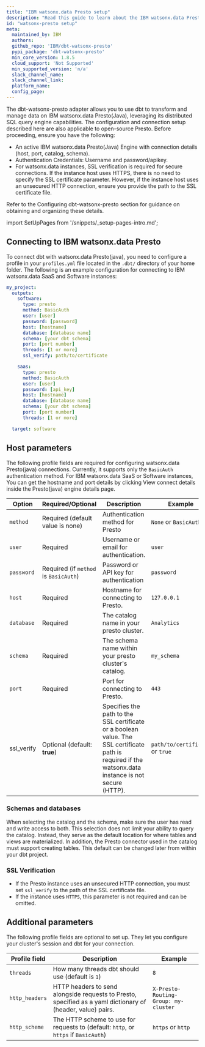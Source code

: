 ```yaml
---
title: "IBM watsonx.data Presto setup"
description: "Read this guide to learn about the IBM watsonx.data Presto setup in dbt."
id: "watsonx-presto setup"
meta:
  maintained_by: IBM
  authors: 
  github_repo: 'IBM/dbt-watsonx-presto'
  pypi_package: 'dbt-watsonx-presto'
  min_core_version: 1.8.5
  cloud_support: 'Not Supported'
  min_supported_version: 'n/a'
  slack_channel_name: 
  slack_channel_link: 
  platform_name: 
  config_page: 
---
```


The dbt-watsonx-presto adapter allows you to use dbt to transform and manage data on IBM watsonx.data Presto(Java), leveraging its distributed SQL query engine capabilities. The configuration and connection setup described here are also applicable to open-source Presto. Before proceeding, ensure you have the following:
<ul>
  <li>An active IBM watsonx.data Presto(Java) Engine with connection details (host, port, catalog, schema).</li>
  <li>Authentication Credentials: Username and password/apikey.</li>
  <li>For watsonx.data instances, SSL verification is required for secure connections. If the instance host uses HTTPS, there is no need to specify the SSL certificate parameter. However, if the instance host uses an unsecured HTTP connection, ensure you provide the path to the SSL certificate file.</li>
</ul>
Refer to the Configuring dbt-watsonx-presto section for guidance on obtaining and organizing these details.


<Snippet path="warehouse-setups-cloud-callout" />

import SetUpPages from '/snippets/_setup-pages-intro.md';

<SetUpPages meta={frontMatter.meta}/>


## Connecting to IBM watsonx.data Presto

To connect dbt with watsonx.data Presto(java), you need to configure a profile in your `profiles.yml` file located in the `.dbt/` directory of your home folder. The following is an example configuration for connecting to IBM watsonx.data SaaS and Software instances:

<File name='~/.dbt/profiles.yml'>

```yaml
my_project:
  outputs:
    software:
      type: presto
      method: BasicAuth
      user: [user]
      password: [password]
      host: [hostname]
      database: [database name]
      schema: [your dbt schema]
      port: [port number]
      threads: [1 or more]
      ssl_verify: path/to/certificate

    saas:
      type: presto
      method: BasicAuth
      user: [user]
      password: [api_key]
      host: [hostname]
      database: [database name]
      schema: [your dbt schema]
      port: [port number]
      threads: [1 or more]

  target: software

```

</File>

## Host parameters

The following profile fields are required for configuring watsonx.data Presto(java) connections. Currently, it supports only the `BasicAuth` authentication method. For IBM watsonx.data SaaS or Software instances, You can get the hostname and port details by clicking View connect details inside the Presto(java) engine details page.

| Option    | Required/Optional | Description | Example  |
| --------- | ------- | ------- | ----------- |
| `method`  | Required (default value is none) | Authentication method for Presto | `None` or `BasicAuth` |
|   `user`  | Required | Username or email for authentication. | `user` |
| `password`| Required (if `method` is `BasicAuth`) | Password or API key for authentication | `password` |
|   `host`  | Required | Hostname for connecting to Presto. | `127.0.0.1` |
| `database`| Required | The catalog name in your presto cluster. | `Analytics` |
|  `schema` | Required | The schema name within your presto cluster's catalog. | `my_schema`  |
|   `port`  | Required | Port for connecting to Presto.  | `443`  |
| ssl_verify | Optional (default: **true**) | Specifies the path to the SSL certificate or a boolean value. The SSL certificate path is required if the watsonx.data instance is not secure (HTTP).| `path/to/certificate` or `true` |


### Schemas and databases
When selecting the catalog and the schema, make sure the user has read and write access to both. This selection does not limit your ability to query the catalog. Instead, they serve as the default location for where tables and views are materialized. In addition, the Presto connector used in the catalog must support creating tables. This default can be changed later from within your dbt project.

### SSL Verification
- If the Presto instance uses an unsecured HTTP connection, you must set `ssl_verify` to the path of the SSL certificate file.
- If the instance uses `HTTPS`, this parameter is not required and can be omitted.

## Additional parameters

The following profile fields are optional to set up. They let you configure your cluster's session and dbt for your connection. 


| Profile field                 |  Description                                                                                                | Example                              |
| ----------------------------- | ----------------------------------------------------------------------------------------------------------- | ------------------------------------ |
| `threads`                     | How many threads dbt should use (default is `1`)                                                            | `8`                                  |
| `http_headers`                | HTTP headers to send alongside requests to Presto, specified as a yaml dictionary of (header, value) pairs. | `X-Presto-Routing-Group: my-cluster` |
| `http_scheme`                 | The HTTP scheme to use for requests to    (default: `http`, or `https` if `BasicAuth`)                | `https` or `http`                    |

